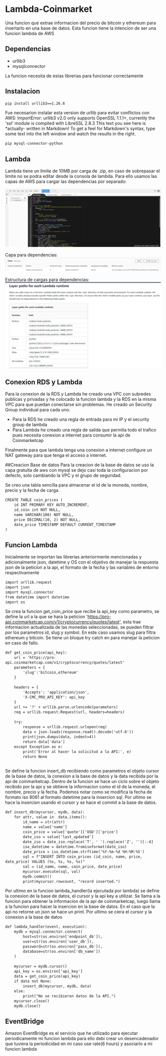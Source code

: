 # Lambda-Coinmarket
Una funcion que extrae informacion del precio de bitcoin y ethereum para insertarlo en una base de datos. Esta funcion tiene la intencion de ser una funcion lambda de AWS
## Dependencias

- urllib3
- mysqlconnector

La funcion necesita de estas librerias para funcionar correctamente

## Instalacion

```sh
pip install urllib3==1.26.6
```
Fue necesarion instalar esta version de urllib para evitar conflictos con AWS: 
ImportError: urllib3 v2.0 only supports OpenSSL 1.1.1+, currently the 'ssl' module is compiled with LibreSSL 2.8.3
This text you see here is *actually- written in Markdown! To get a feel
for Markdown's syntax, type some text into the left window and
watch the results in the right.

```sh
pip mysql-connector-python
```


## Lambda

Lambda tiene un limite de 10MB por carga de .zip, en caso de sobrepasar el limite no se podra editar desde la consola de lambda. Para ello usamos 
las capas de AWS para cargar las dependencias por separado:

<img title="a title" alt="Alt text" src="/lambda_function.png">

Capa para dependencias:
<img title="a title" alt="Alt text" src="/layer-dep.png">

Estructura de cargas para dependencias:
<img title="a title" alt="Alt text" src="/dep-structure.png">

## Conexion RDS y Lambda

Para la conexion de la RDS y Lambda he creado una VPC con subredes publicas y privadas
y he colocado la funcion lambda y la RDS en la misma VPC para que puedan conectarse sin problemas.
He creado un Security Group individual para cada uno.

- Para la RDS he creado una regla de entrada para mi IP y el security group de lambda
- Para Lambda he creado una regla de salida que permita todo el trafico pues necesita conexion a internet
para consumir la api de Coinmarketcap

Finalmente para que lambda tenga una conexion a internet configure un NAT gateway para que tenga el acceso a internet.

##Creacion Base de datos
Para la creacion de la base de datos se uso la capa gratuita de aws con mysql se dejo casi toda la configuracion
por defecto, solo cambiando la VPC y el grupo de seguridad.

Se creo una tabla sencilla para almacenar el id de la moneda, nombre, precio y la fecha de carga.

```
CREATE TABLE coin_prices (
    id INT PRIMARY KEY AUTO_INCREMENT,
    id_coin int NOT NULL,
    name VARCHAR(100) NOT NULL,
    price DECIMAL(10, 2) NOT NULL,
    date_price TIMESTAMP DEFAULT CURRENT_TIMESTAMP
)
```

## Funcion Lambda

Inicialmente se importan las librerias anteriormente mencionadas y adicionalmente json, datetime y OS con el 
objetivo de manejar la respuesta json de la peticion a la api, el formato de la fecha y las variables de entorno respectivamente
```
import urllib.request
import json
import mysql.connector
from datetime import datetime
import os
```

Se crea la funcion get_coin_price que recibe la api_key como parametro,
se define la url a la que se hara la peticion 'https://pro-api.coinmarketcap.com/v1/cryptocurrency/quotes/latest',
esta trae informacion actualizada de las monedas seleccionadas, se pueden filtrar por los parametros id, slug y symbol. En este
caso usamos slug para filtra ethereum y bitcoin. Se tiene un bloque try catch en para manejar la peticion en caso de fallo.

```
def get_coin_price(api_key):
    url = 'https://pro-api.coinmarketcap.com/v1/cryptocurrency/quotes/latest'
    parameters = {
        'slug':'bitcoin,ethereum'
    }

    headers = {
        'Accepts': 'application/json',
        'X-CMC_PRO_API_KEY': api_key
    }
    url += '?' + urllib.parse.urlencode(parameters)
    req = urllib.request.Request(url, headers=headers)

    try:
        response = urllib.request.urlopen(req)
        data = json.loads(response.read().decode('utf-8'))
        print(json.dumps(data, indent=4))
        return data['data']
    except Exception as e:
        print('Error al hacer la solicitud a la API:', e)
        return None


```
Se define la funcion insert_db recibiendo como parametros el objeto cursor de la base de datos,
la conexion a la base de datos y la data recibida por la api de coinmarketcap. Dentro de la funcion
se hace un ciclo sobre el objeto recibido por la api y se obtiene la informacion como el id de la moneda, 
el nombre, precio y la fecha. Podemos notar como se modifica la fecha de formato iso 8061 al formato datetime
para la insercion sql. Por ultimo se hace la insercion usando el cursor y se hace el commit a la base de datos.

```
def insert_db(mycursor, mydb, data):
    for attr, value in  data.items():     
        id_name = str(attr)
        name = value['name']
        coin_price = value['quote']['USD']['price'] 
        date_iso = value['last_updated'] 
        date_iso = date_iso.replace('T', ' ').replace('Z', '')[:-4]
        iso_datetime = datetime.fromisoformat(date_iso)
        date_price = iso_datetime.strftime('%Y-%m-%d %H:%M:%S')
        sql = f"INSERT INTO coin_prices (id_coin, name, price, date_price) VALUES (%s, %s, %s, %s)"
        val = (id_name, name, coin_price, date_price)
        mycursor.execute(sql, val)
        mydb.commit()
        print(mycursor.rowcount, "record inserted.")
```

Por ultimo en la funcion lambda_handler(la ejecutada por lambda)
se define la conexion de la base de datos, el cursor y la api key a utilizar.
Se llama a la funcion para obtener la informacion de la api de coinmarketcap, luego
llama a la funcion para hacer la insercion en la base de datos. En el caso que la api 
no retorne un json se hace un print. Por ultimo se ciera el cursor y la conexion a la base de datos

```
def lambda_handler(event, execution):
    mydb = mysql.connector.connect(
        host=str(os.environ['endpoint_db']),
        user=str(os.environ['user_db']),
        password=str(os.environ['pass_db']),
        database=str(os.environ['db_name'])
    )

    mycursor = mydb.cursor()
    api_key = os.environ['api_key']
    data = get_coin_price(api_key)
    if data not None:
        insert_db(mycursor, mydb, data)
    else:
        print("No se recibieron datos de la API.")
    mycursor.close()
    mydb.close()
```

## EventBridge
Amazon EventBridge es el servicio que he utilizado para ejecutar periodicamente mi funcion lambda
para ello debi crear un desencadenador que tuviera la periodicidad en mi caso use rate(6 hours)
y asociarlo a mi funcion lambda


    



